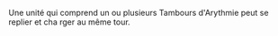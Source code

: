 Une unité qui comprend  un ou plusieurs Tambours d'Arythmie peut se replier et cha rger au même tour. 